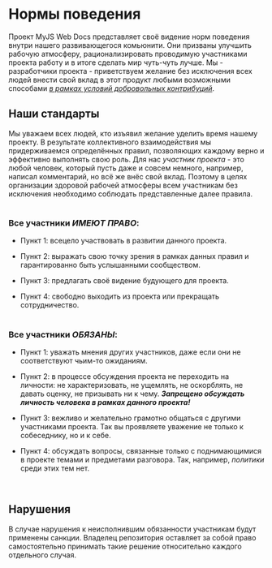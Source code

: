 # Нормы поведения

Проект MyJS Web Docs представляет своё видение норм поведения внутри нашего развивающегося
комьюнити. Они призваны улучшить рабочую атмосферу, рационализировать проводимую участниками проекта
работу и в итоге сделать мир чуть-чуть лучше. Мы - разработчики проекта - приветствуем желание без
исключения всех людей внести свой вклад в этот продукт любыми возможными способами
[_в рамках условий добровольных контрибуций_](/CONTRIBUTING.md).

## Наши стандарты

Мы уважаем всех людей, кто изъявил желание уделить время нашему проекту. В результате коллективного
взаимодействия мы придерживаемся определённых правил, позволяющих каждому верно и эффективно
выполнять свою роль. Для нас _участник проекта_ - это любой человек, который пусть даже и совсем
немного, например, написал комментарий, но всё же внёс свой вклад. Поэтому в целях организации
здоровой рабочей атмосферы всем участникам без исключения необходимо соблюдать представленные далее
правила.

#

### Все участники _ИМЕЮТ ПРАВО_:

-   Пункт 1: всецело участвовать в развитии данного проекта.

-   Пункт 2: выражать свою точку зрения в рамках данных правил и гарантированно быть услышанными
    сообществом.

-   Пункт 3: предлагать своё видение будующего для проекта.

-   Пункт 4: свободно выходить из проекта или прекращать сотрудничество.

#

### Все участники _ОБЯЗАНЫ_:

-   Пункт 1: уважать мнения других участников, даже если они не соответствуют чьим-то ожиданиям.

-   Пункт 2: в процессе обсуждения проекта не переходить на личности: не характеризовать, не
    ущемлять, не оскорблять, не давать оценку, не призывать ни к чему. **_Запрещено обсуждать
    личность человека в рамках данного проекта!_**

-   Пункт 3: вежливо и желательно грамотно общаться с другими участниками проекта. Так вы проявляете
    уважение не только к собеседнику, но и к себе.

-   Пункт 4: обсуждать вопросы, связанные только с поднимающимися в проекте темами и предметами
    разговора. Так, например, _политики_ среди этих тем нет.

<br>

## Нарушения

В случае нарушения к неисполнившим обязанности участникам будут применены санкции. Владелец
репозитория оставляет за собой право самостоятельно принимать такие решение относительно каждого
отдельного случая.
